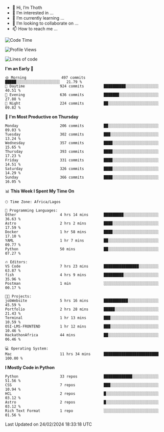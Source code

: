 <!---
thoth2357/thoth2357 is a ✨ special ✨ repository because its `README.md` (this file) appears on your GitHub profile.
You can click the Preview link to take a look at your changes.
--->

- 👋 Hi, I’m Thoth
- 👀 I’m interested in ...
- 🌱 I’m currently learning ...
- 💞️ I’m looking to collaborate on ...
- 📫 How to reach me ...




<!--START_SECTION:waka-->
![Code Time](http://img.shields.io/badge/Code%20Time-2%2C750%20hrs%2055%20mins-blue)

![Profile Views](http://img.shields.io/badge/Profile%20Views-8-blue)

![Lines of code](https://img.shields.io/badge/From%20Hello%20World%20I%27ve%20Written-31.0%20million%20lines%20of%20code-blue)

**I'm an Early 🐤** 

```text
🌞 Morning                497 commits         █████░░░░░░░░░░░░░░░░░░░░   21.79 % 
🌆 Daytime                924 commits         ██████████░░░░░░░░░░░░░░░   40.51 % 
🌃 Evening                636 commits         ███████░░░░░░░░░░░░░░░░░░   27.88 % 
🌙 Night                  224 commits         ██░░░░░░░░░░░░░░░░░░░░░░░   09.82 % 
```
📅 **I'm Most Productive on Thursday** 

```text
Monday                   206 commits         ██░░░░░░░░░░░░░░░░░░░░░░░   09.03 % 
Tuesday                  302 commits         ███░░░░░░░░░░░░░░░░░░░░░░   13.24 % 
Wednesday                357 commits         ████░░░░░░░░░░░░░░░░░░░░░   15.65 % 
Thursday                 393 commits         ████░░░░░░░░░░░░░░░░░░░░░   17.23 % 
Friday                   331 commits         ████░░░░░░░░░░░░░░░░░░░░░   14.51 % 
Saturday                 326 commits         ████░░░░░░░░░░░░░░░░░░░░░   14.29 % 
Sunday                   366 commits         ████░░░░░░░░░░░░░░░░░░░░░   16.05 % 
```


📊 **This Week I Spent My Time On** 

```text
🕑︎ Time Zone: Africa/Lagos

💬 Programming Languages: 
Other                    4 hrs 14 mins       █████████░░░░░░░░░░░░░░░░   36.63 % 
Astro                    2 hrs 2 mins        ████░░░░░░░░░░░░░░░░░░░░░   17.59 % 
Docker                   1 hr 58 mins        ████░░░░░░░░░░░░░░░░░░░░░   17.10 % 
YAML                     1 hr 7 mins         ██░░░░░░░░░░░░░░░░░░░░░░░   09.77 % 
Python                   50 mins             ██░░░░░░░░░░░░░░░░░░░░░░░   07.27 % 

🔥 Editors: 
VS Code                  7 hrs 23 mins       ████████████████░░░░░░░░░   63.87 % 
fish                     4 hrs 9 mins        █████████░░░░░░░░░░░░░░░░   35.96 % 
Postman                  1 min               ░░░░░░░░░░░░░░░░░░░░░░░░░   00.17 % 

🐱‍💻 Projects: 
jobWebsite               5 hrs 16 mins       ███████████░░░░░░░░░░░░░░   45.59 % 
Portfolio                2 hrs 28 mins       █████░░░░░░░░░░░░░░░░░░░░   21.43 % 
Terminal                 1 hr 13 mins        ███░░░░░░░░░░░░░░░░░░░░░░   10.59 % 
OSI-LMS-FRONTEND         1 hr 12 mins        ███░░░░░░░░░░░░░░░░░░░░░░   10.46 % 
HackathonAfrica          44 mins             ██░░░░░░░░░░░░░░░░░░░░░░░   06.46 % 

💻 Operating System: 
Mac                      11 hrs 34 mins      █████████████████████████   100.00 % 
```

**I Mostly Code in Python** 

```text
Python                   33 repos            █████████████░░░░░░░░░░░░   51.56 % 
CSS                      7 repos             ███░░░░░░░░░░░░░░░░░░░░░░   10.94 % 
HCL                      2 repos             █░░░░░░░░░░░░░░░░░░░░░░░░   03.12 % 
Astro                    2 repos             █░░░░░░░░░░░░░░░░░░░░░░░░   03.12 % 
Rich Text Format         1 repo              ░░░░░░░░░░░░░░░░░░░░░░░░░   01.56 % 
```




 Last Updated on 24/02/2024 18:33:18 UTC
<!--END_SECTION:waka-->
<!--![](http://github-profile-summary-cards.vercel.app/api/cards/profile-details?username=thoth2357&theme=2077)

![](http://github-profile-summary-cards.vercel.app/api/cards/stats?username=thoth2357&theme=2077)![](http://github-profile-summary-cards.vercel.app/api/cards/productive-time?username=thoth2357&theme=2077&utcOffset=8) -->
